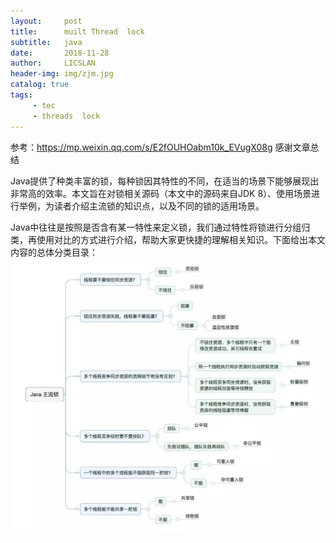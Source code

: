 ```yaml
---
layout:     post
title:      muilt Thread  lock
subtitle:   java
date:       2018-11-28
author:     LICSLAN
header-img: img/zjm.jpg
catalog: true
tags:
     - tec
     - threads  lock
---
```



参考：https://mp.weixin.qq.com/s/E2fOUHOabm10k_EVugX08g  感谢文章总结


Java提供了种类丰富的锁，每种锁因其特性的不同，在适当的场景下能够展现出非常高的效率。本文旨在对锁相关源码（本文中的源码来自JDK 8）、使用场景进行举例，为读者介绍主流锁的知识点，以及不同的锁的适用场景。

Java中往往是按照是否含有某一特性来定义锁，我们通过特性将锁进行分组归类，再使用对比的方式进行介绍，帮助大家更快捷的理解相关知识。下面给出本文内容的总体分类目录：
![](https://raw.githubusercontent.com/licslan/licslan.github.io/master//about/img/jdk1.8锁的分类.jpg)
